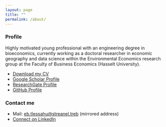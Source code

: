 ```yaml
---
layout: page
title: ""
permalink: /about/
---
```


### Profile

Highly motivated young professional with an engineering degree in bioeconomics, currently working as a doctoral researcher in economic geography and data science within the Environmental Economics research group at the Faculty of Business Economics (Hasselt University). 

* <a id="raw-url" href="https://raw.githubusercontent.com/bertlenaerts/bertlenaerts.github.io/master/files/cv_Bert Lenaerts_no_contacts.pdf">Download my CV</a>
* [Google Scholar Profile](https://scholar.google.be/citations?user=RP4y7_8AAAAJ&hl=nl)  
* [ResearchGate Profile](https://www.researchgate.net/profile/Bert_Lenaerts/publications)  
* [GitHub Profile](https://github.com/BertLenaerts)

### Contact me

* Mail: [eb.tlessahu@streanel.treb](mailto:eb.tlessahu@streanel.treb) (mirrored address)
* [Connect on LinkedIn](https://www.linkedin.com/in/bertlenaerts) 

